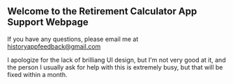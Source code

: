 ## Welcome to the Retirement Calculator App Support Webpage

If you have any questions, please email me at historyappfeedback@gmail.com

I apologize for the lack of brilliang UI design, but I'm not very good at it, and the person I usually ask for help with this is extremely busy, but that will be fixed within a month. 
